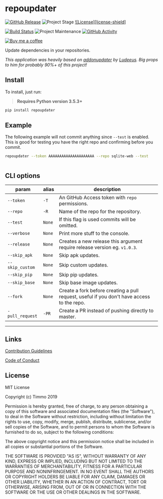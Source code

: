 # repoupdater

[![GitHub Release][releases-shield]][releases]
![Project Stage][project-stage-shield]
[![License][license-shield]](LICENSE.md)

[![Build Status][travis-shield]][travis]
![Project Maintenance][maintenance-shield]
[![GitHub Activity][commits-shield]][commits]

[![Buy me a coffee][buymeacoffee-shield]][buymeacoffee]

Update dependencies in your repositories.

*This application was heavily based on [addonupdater](addonupdater) by
 [Ludeeus](ludeeus). Big props to him for probably 90%+ of this project!*

## Install

To install, just run:

> **Requires Python version 3.5.3+**

```bash
pip install repoupdater
```

## Example

The following example will not commit anything since `--test` is enabled. This
 is good for testing you have the right repo and confirming before you commit.

```bash
repoupdater --token AAAAAAAAAAAAAAAAAAAAA --repo sqlite-web --test
```

```bash
```

## CLI options

param | alias | description
-- | -- | --
`--token` | `-T` | An GitHub Access token with `repo` permissions.
`--repo` | `-R` | Name of the repo for the repository.
`--test` | `None` | If this flag is used commits will be omitted.
`--verbose` | `None` | Print more stuff to the console.
`--release` | `None` | Creates a new release this argument require release version eg. `v1.0.3`.
`--skip_apk` | `None` | Skip apk updates.
`--skip_custom` | `None` | Skip custom updates.
`--skip_pip` | `None` | Skip pip updates.
`--skip_base` | `None` | Skip base image updates.
`--fork` | `None` | Create a fork before creating a pull request, useful if you don't have access to the repo.
`-pull_request` | `-PR` | Create a PR instead of pushing directly to master.

***

## Links

[Contribution Guidelines][CONTRIBUTING]

[Code of Conduct][CODE_OF_CONDUCT]

## License

MIT License

Copyright (c) Timmo 2019

Permission is hereby granted, free of charge, to any person obtaining a copy
of this software and associated documentation files (the "Software"), to deal
in the Software without restriction, including without limitation the rights
to use, copy, modify, merge, publish, distribute, sublicense, and/or sell
copies of the Software, and to permit persons to whom the Software is
furnished to do so, subject to the following conditions:

The above copyright notice and this permission notice shall be included in all
copies or substantial portions of the Software.

THE SOFTWARE IS PROVIDED "AS IS", WITHOUT WARRANTY OF ANY KIND, EXPRESS OR
IMPLIED, INCLUDING BUT NOT LIMITED TO THE WARRANTIES OF MERCHANTABILITY,
FITNESS FOR A PARTICULAR PURPOSE AND NONINFRINGEMENT. IN NO EVENT SHALL THE
AUTHORS OR COPYRIGHT HOLDERS BE LIABLE FOR ANY CLAIM, DAMAGES OR OTHER
LIABILITY, WHETHER IN AN ACTION OF CONTRACT, TORT OR OTHERWISE, ARISING FROM,
OUT OF OR IN CONNECTION WITH THE SOFTWARE OR THE USE OR OTHER DEALINGS IN THE
SOFTWARE.

[buymeacoffee-shield]: https://www.buymeacoffee.com/assets/img/guidelines/download-assets-sm-2.svg
[buymeacoffee]: https://www.buymeacoffee.com/timmo
[CODE_OF_CONDUCT]: https://github.com/timmo001/home-panel/blob/master/.github/CODE_OF_CONDUCT.md
[commits-shield]: https://img.shields.io/github/commit-activity/y/timmo001/home-panel.svg
[commits]: https://github.com/timmo001/home-panel/commits/master
[CONTRIBUTING]: https://github.com/timmo001/home-panel/blob/master/.github/CONTRIBUTING.md
[gitlabci-shield]: https://gitlab.com/timmo/home-panel/badges/master/pipeline.svg
[gitlabci]: https://gitlab.com/timmo/home-panel/pipelines
[hass]: https://www.home-assistant.io/
[maintenance-shield]: https://img.shields.io/maintenance/yes/2019.svg
[microbadger]: https://microbadger.com/images/timmo001/home-panel
[midnight-theme]: https://raw.githubusercontent.com/timmo001/home-panel/master/docs/resources/midnight-theme.png
[more-info-dark]: https://raw.githubusercontent.com/timmo001/home-panel/master/docs/resources/more-info-dark.png
[more-info-light]: https://raw.githubusercontent.com/timmo001/home-panel/master/docs/resources/more-info-light.png
[project-stage-shield]: https://img.shields.io/badge/project%20stage-beta-green.svg
[pulls-shield]: https://img.shields.io/docker/pulls/timmo001/home-panel.svg
[releases-shield]: https://img.shields.io/github/release/timmo001/home-panel.svg
[releases]: https://github.com/timmo001/home-panel/releases
[version-shield]: https://images.microbadger.com/badges/version/timmo001/home-panel.svg
[travis]: https://travis-ci.com/timmo001/reporeleaser
[travis-shield]: https://travis-ci.com/timmo001/reporeleaser.svg?branch=master
[addonupdater]: https://github.com/ludeeus/addonupdater
[ludeeus]: https://github.com/ludeeus
